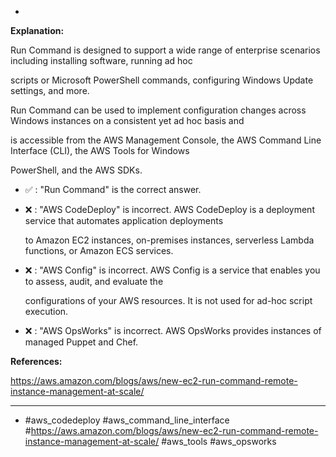 *

**Explanation:**

Run Command is designed to support a wide range of enterprise scenarios including installing software, running ad hoc

scripts or Microsoft PowerShell commands, configuring Windows Update settings, and more.

Run Command can be used to implement configuration changes across Windows instances on a consistent yet ad hoc basis and

is accessible from the AWS Management Console, the AWS Command Line Interface (CLI), the AWS Tools for Windows

PowerShell, and the AWS SDKs.

* ✅ :  "Run Command" is the correct answer.

* ❌ :  "AWS CodeDeploy" is incorrect. AWS CodeDeploy is a deployment service that automates application deployments

  to Amazon EC2 instances, on-premises instances, serverless Lambda functions, or Amazon ECS services.

* ❌ :  "AWS Config" is incorrect. AWS Config is a service that enables you to assess, audit, and evaluate the

  configurations of your AWS resources. It is not used for ad-hoc script execution.

* ❌ :  "AWS OpsWorks" is incorrect. AWS OpsWorks provides instances of managed Puppet and Chef.

**References:**

<https://aws.amazon.com/blogs/aws/new-ec2-run-command-remote-instance-management-at-scale/>

----
* #aws_codedeploy #aws_command_line_interface #<https://aws.amazon.com/blogs/aws/new-ec2-run-command-remote-instance-management-at-scale/> #aws_tools #aws_opsworks
